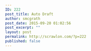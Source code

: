 ```yaml
---
ID: 222
post_title: Auto Draft
author: smcgrath
post_date: 2015-09-20 01:02:56
post_excerpt: ""
layout: post
permalink: http://scrawlon.com/?p=222
published: false
---
```

